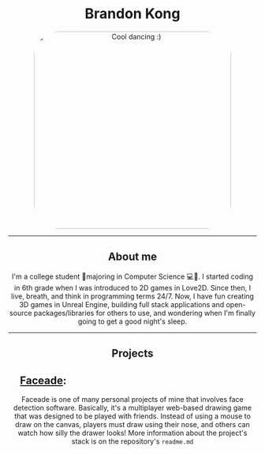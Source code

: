 
<h1 align="center">  
  Brandon Kong
</h1>
  
<p align="center">
  <img src="https://bestanimations.com/media/guys-dancing/802306631funny-guys-dancing-animated-gif-10.gif" height="auto" width="400" style="border-radius: 50px" alt="Cool dancing :)"/>
</p>

<hr>

<h2 align="center">
  About me
</h2>

<p align="center">
  I'm a college student 📝majoring in Computer Science 💻🔬. I started coding in 6th grade when I was introduced to 2D games in Love2D. Since then, I live, breath, and think in programming terms 24/7. Now, I have fun creating 3D games in Unreal Engine, building full stack applications and open-source packages/libraries for others to use, and wondering when I'm finally going to get a good night's sleep.
  
  
</p>

<hr>
<h2 align="center">
  Projects  
</h2>

<div id="user-content-toc" align="center">
  <ul>
    <summary>
      <h2 align="left" style="display: block;">
        <a href="https://github.com/brandon-kong/Faceade">Faceade</a>:
      </h2>
    </summary>
    
  </ul>
  <p>Faceade is one of many personal projects of mine that involves face detection software. Basically, it's a multiplayer web-based drawing game that was
      designed to be played with friends. Instead of using a mouse to draw on the canvas, players must draw using their nose, and others can watch how silly the drawer looks! More information about the project's stack is on the repository's <code>readme.md</code>
      </p>
</div>
